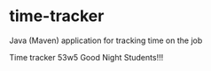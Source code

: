 # time-tracker
Java (Maven) application for tracking time on the job

Time tracker
53w5
Good Night Students!!!
